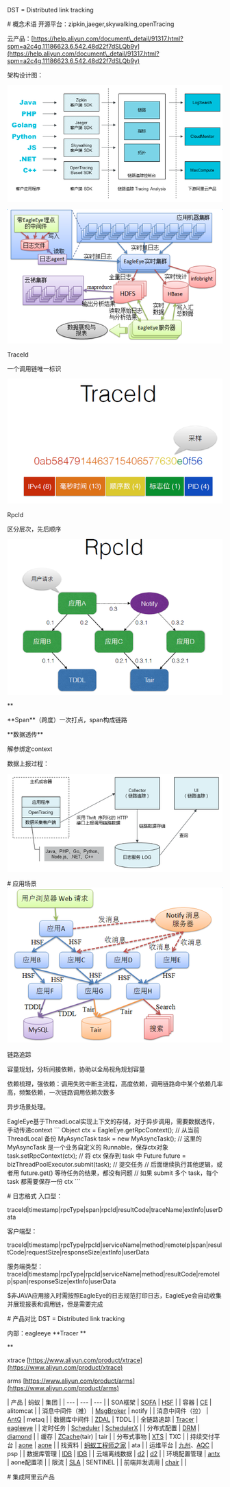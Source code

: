 DST = Distributed link tracking

\# 概念术语
开源平台：zipkin,jaeger,skywalking,openTracing

云产品：[https://help.aliyun.com/document\_detail/91317.html?spm=a2c4g.11186623.6.542.48d22f7dSLQb9y](https://help.aliyun.com/document\_detail/91317.html?spm=a2c4g.11186623.6.542.48d22f7dSLQb9y)

架构设计图：

![](assert/1597716406777-45e6762c-b0d0-441a-a5c2-f195aa852c32.png)

![](assert/1597720295523-9cc11418-1162-47c4-977d-136bc0da3c9a.png)

TraceId

一个调用链唯一标识

![image.png](assert/1597718763436-6034ab43-d083-4d7f-b260-108eff738722.png)

RpcId

区分层次，先后顺序

![image.png](assert/1597718722860-d4de73ab-db1e-4357-9e51-21acb404ba3e.png)

\*\*

\*\*Span\*\*（跨度）一次打点，span构成链路

\*\*数据透传\*\*

解参绑定context

数据上报过程：

![](assert/1597716363050-1a3ac15b-54d8-441b-9184-ea28e1bc2916.png)

\# 应用场景
![](assert/1597720433832-77333867-627b-4391-8128-e9c993523d28.png)

链路追踪

容量规划，分析间接依赖，协助以全局视角规划容量

依赖梳理，强依赖：调用失败中断主流程，高度依赖，调用链路命中某个依赖几率高，频繁依赖，一次链路调用依赖次数多

异步场景处理。

EagleEye基于ThreadLocal实现上下文的存储，对于异步调用，需要数据透传，手动传递context
\`\`\`
Object ctx = EagleEye.getRpcContext(); // 从当前 ThreadLocal 备份
MyAsyncTask task = new MyAsyncTask(); // 这里的 MyAsyncTask 是一个业务自定义的 Runnable，保存ctx对象
task.setRpcContext(ctx); // 将 ctx 保存到 task 中
Future future = bizThreadPoolExecutor.submit(task); // 提交任务
// 后面继续执行其他逻辑，或者用 future.get() 等待任务的结果，都没有问题
// 如果 submit 多个 task，每个 task 都需要保存一份 ctx
\`\`\`

\# 日志格式
入口型：

traceId\|timestamp\|rpcType\|span\|rpcId\|resultCode\|traceName\|extInfo\|userData

客户端型：

traceId\|timestamp\|rpcType\|rpcId\|serviceName\|method\|remoteIp\|span\|resultCode\|requestSize\|responseSize\|extInfo\|userData

服务端类型： traceId\|timestamp\|rpcType\|rpcId\|serviceName\|method\|resultCode\|remoteIp\|span\|responseSize\|extInfo\|userData

$非JAVA应用接入时需按照EagleEye的日志规范打印日志，EagleEye会自动收集并展现报表和调用链，但是需要完成

\# 产品对比
DST = Distributed link tracking

内部：eagleeye \*\*Tracer \*\*

\*\*

xtrace [https://www.aliyun.com/product/xtrace](https://www.aliyun.com/product/xtrace)

arms [https://www.aliyun.com/product/arms](https://www.aliyun.com/product/arms)

\| 产品 \| 蚂蚁 \| 集团 \|
\| \-\-\- \| \-\-\- \| \-\-\- \|
\| SOA框架 \| [SOFA](https://lark.alipay.com/middleware/sofa4) \| [HSF](http://gitlab.alibaba-inc.com/middleware/hsf2-0/wikis/home) \|
\| 容器 \| [CE](https://lark.alipay.com/middleware/cloudengine) \| alitomcat \|
\| 消息中间件（推） \| [MsgBroker](https://lark.alipay.com/middleware/msgbroker) \| notify \|
\| 消息中间件（拉） \| [AntQ](https://lark.alipay.com/middleware/antq) \| metaq \|
\| 数据库中间件 \| [ZDAL](https://lark.alipay.com/middleware/zdal) \| TDDL \|
\| 全链路追踪 \| [Tracer](https://lark.alipay.com/middleware/tracer) \| [eagleeye](http://eagleeye.alibaba-inc.com/) \|
\| 定时任务 \| [Scheduler](https://lark.alipay.com/middleware/scheduler) \| [SchedulerX](http://gitlab.alibaba-inc.com/middleware-dts/dts-wiki/wikis/home) \|
\| 分布式配置 \| [DRM](https://lark.alipay.com/middleware/drm) \| [diamond](http://gitlab.alibaba-inc.com/middleware/diamond/wikis/home) \|
\| 缓存 \| [ZCache](https://lark.alipay.com/middleware/zcache)(tair) \| tair \|
\| 分布式事物 \| [XTS](https://lark.alipay.com/middleware/xts) \| TXC \|
\| 持续交付平台 \| [aone](https://aone.alipay.com/) \| [aone](https://aone.alibaba-inc.com/) \|
\| 找资料 \| [蚂蚁工程师之家](http://atit.alipay.net/index.php) \| ata \|
\| 运维平台 \| [九州](https://jiuzhou.alipay.com/workbench/main.htm)、[AQC](http://paas.aqc.alipay.net/paas/publicServer.htm) \| psp \|
\| 数据库管理 \| [IDB](http://idb4.alipay.com/) \| [IDB](http://idb4.alibaba-inc.com/) \|
\| 云端离线数据 \| [d2](http://d2.alibaba-inc.com/) \| [d2](http://d2.alibaba-inc.com/) \|
\| 环境配置管理 \| [antx](http://atit.alipay.net/index.php?r=blog/detail&qid=2837) \| aone配置项 \|
\| 限流 \| [SLA](https://lark.alipay.com/middleware/sla/gqdub6) \| SENTINEL \|
\| 前端并发调用 \| [chair](http://chair.alibaba-inc.com/zh-cn/chair/rpc.html) \| \|

\# 集成阿里云产品